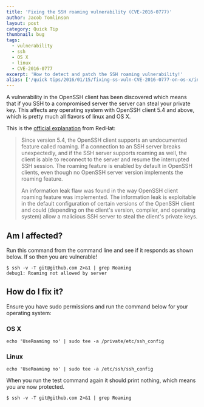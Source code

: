 ```yaml
---
title: 'Fixing the SSH roaming vulnerability (CVE-2016-0777)'
author: Jacob Tomlinson
layout: post
category: Quick Tip
thumbnail: bug
tags:
  - vulnerability
  - ssh
  - OS X
  - linux
  - CVE-2016-0777
excerpt: 'How to detect and patch the SSH roaming vulnerability!'
alias: ['/quick tips/2016/01/15/fixing-ss-vuln-CVE-2016-0777-on-os-x/index.html']
---
```


A vulnerability in the OpenSSH client has been discovered which means that if you SSH to a compromised server the server can steal your private key. This affects any operating system with OpenSSH client 5.4 and above, which is pretty much all flavors of linux and OS X.

This is the [official explanation][CVE-2016-0777] from RedHat:

> Since version 5.4, the OpenSSH client supports an undocumented feature called roaming. If a connection to an SSH server breaks unexpectedly, and if the SSH server supports roaming as well, the client is able to reconnect to the server and resume the interrupted SSH session. The roaming feature is enabled by default in OpenSSH clients, even though no OpenSSH server version implements the roaming feature.
>
> An information leak flaw was found in the way OpenSSH client roaming feature was implemented. The information leak is exploitable in the default configuration of certain versions of the OpenSSH client and could (depending on the client's version, compiler, and operating system) allow a malicious SSH server to steal the client's private keys.

## Am I affected?

Run this command from the command line and see if it responds as shown below. If so then you are vulnerable!

```
$ ssh -v -T git@github.com 2>&1 | grep Roaming
debug1: Roaming not allowed by server
```

## How do I fix it?

Ensure you have sudo permissions and run the command below for your operating system:

### OS X
```
echo 'UseRoaming no' | sudo tee -a /private/etc/ssh_config
```

### Linux
```
echo 'UseRoaming no' | sudo tee -a /etc/ssh/ssh_config
```

When you run the test command again it should print nothing, which means you are now protected.

```
$ ssh -v -T git@github.com 2>&1 | grep Roaming
```

[CVE-2016-0777]: https://access.redhat.com/articles/2123781
